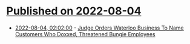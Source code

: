 # [Published on 2022-08-04](index.md)

* [2022-08-04, 02:02:00](https://games.slashdot.org/story/22/08/03/2036201/judge-orders-waterloo-business-to-name-customers-who-doxxed-threatened-bungie-employees?utm_source=rss1.0mainlinkanon&utm_medium=feed) - [Judge Orders Waterloo Business To Name Customers Who Doxxed, Threatened Bungie Employees](https://games.slashdot.org/story/22/08/03/2036201/judge-orders-waterloo-business-to-name-customers-who-doxxed-threatened-bungie-employees?utm_source=rss1.0mainlinkanon&utm_medium=feed)
